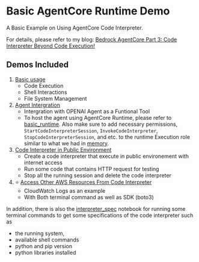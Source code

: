 # Basic AgentCore Runtime Demo

A Basic Example on Using AgentCore Code Interpreter.

For details, please refer to my blog: [Bedrock AgentCore Part 3: Code Interpreter Beyond Code Execution!]()

## Demos Included
1. [Basic usage](./basic_usage.ipynb)
    - Code Execution
    - Shell Interactions
    - File System Management
2. [Agent Intergration](./agent_intergration.ipynb)
    - Intergration with OPENAI Agent as a Funtional Tool
    - To host the agent using AgentCore Runtime, please refer to [basic_runtime](../basic_runtime/README.md). Also make sure to add necessary permissions, `StartCodeInterpreterSession`, `InvokeCodeInterpreter`, `StopCodeInterpreterSession`, and etc. to the runtime Execution role similar to what we had in [memory](../memory/README.md).
3. [Code Interpreter in Public Environment](./public_environment.ipynb)
    - Create a code interpreter that execute in public environement with internet access
    - Run some code that contains HTTP request for testing
    - Stop all the running session and delete the code interpreter
4. ⭐ [Access Other AWS Resources From Code Interpreter](./access_other_aws_resource.ipynb)
    - CloudWatch Logs as an example
    - With Both terminal command as well as SDK (boto3)



In addition, there is also the [interpreter_spec](./interpreter_spec.ipynb) notebook for running some terminal commands to get some specifications of the code interpreter such as
- the running system,
- available shell commands
- python and pip version
- python libraries installed
